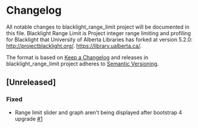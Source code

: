 # Changelog
All notable changes to blacklight_range_limit project will be documented in this file. Blacklight Range Limit is Project integer range limiting and profiling for Blacklight that University of Alberta Libraries has forked at version 5.2.0: http://projectblacklight.org/. https://library.ualberta.ca/.

The format is based on [Keep a Changelog](http://keepachangelog.com/en/1.0.0/)
and releases in blacklight_range_limit project adheres to [Semantic Versioning](http://semver.org/spec/v2.0.0.html).

## [Unreleased]

### Fixed
- Range limit slider and graph aren't being displayed after bootstrap 4 upgrade [#1](https://github.com/ualbertalib/blacklight_range_limit/issues/1)